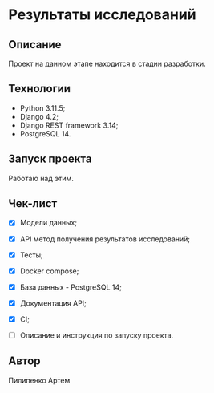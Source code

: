 # Результаты исследований

## Описание

Проект на данном этапе находится в стадии разработки.

## Технологии

- Python 3.11.5;
- Django 4.2;
- Django REST framework 3.14;
- PostgreSQL 14.

## Запуск проекта

Работаю над этим.

## Чек-лист

- [x] Модели данных;

- [x] API метод получения результатов исследований;

- [x] Тесты;

- [x] Docker compose;

- [x] База данных - PostgreSQL 14;

- [x] Документация API;

- [x] CI;

- [ ] Описание и инструкция по запуску проекта.

## Автор

Пилипенко Артем
